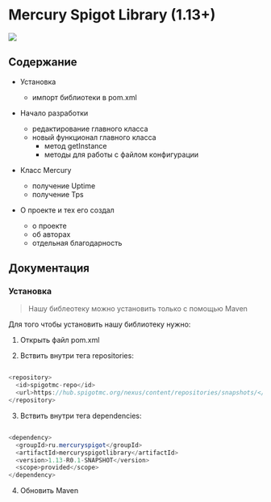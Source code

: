 # Mercury Spigot Library (1.13+)

![](https://ledev.ru/files/github/MercuryPOSTER.png)

## Содержание

* Установка
   * импорт библиотеки в pom.xml

* Начало разработки
   * редактирование главного класса
   * новый функционал главного класса
     * метод getInstance
     * методы для работы с файлом конфигурации

* Класс Mercury
   * получение Uptime
   * получение Tps

* О проекте и тех его создал 
   * о проекте
   * об авторах
   * отдельная благодарность

## Документация

### Установка

> Нашу библеотеку можно установить только с помощью Maven

Для того чтобы установить нашу библиотеку нужно:

1. Открыть файл pom.xml

2. Вствить внутри тега repositories:

```java

<repository>
  <id>spigotmc-repo</id>
  <url>https://hub.spigotmc.org/nexus/content/repositories/snapshots/</url>
</repository>

```
   
3. Вствить внутри тега dependencies:

```java

<dependency>
  <groupId>ru.mercuryspigot</groupId>
  <artifactId>mercuryspigotlibrary</artifactId>
  <version>1.13-R0.1-SNAPSHOT</version>
  <scope>provided</scope>
</dependency>

```

4. Обновить Maven
